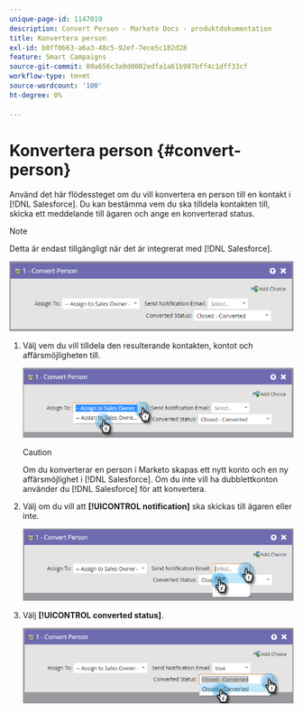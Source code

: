 ```yaml
---
unique-page-id: 1147019
description: Convert Person - Marketo Docs - produktdokumentation
title: Konvertera person
exl-id: b0ff0b63-a6a3-48c5-92ef-7ece5c182d28
feature: Smart Campaigns
source-git-commit: 09a656c3a0d0002edfa1a61b987bff4c1dff33cf
workflow-type: tm+mt
source-wordcount: '100'
ht-degree: 0%

---
```


# Konvertera person {#convert-person}

Använd det här flödessteget om du vill konvertera en person till en kontakt i [!DNL Salesforce]. Du kan bestämma vem du ska tilldela kontakten till, skicka ett meddelande till ägaren och ange en konverterad status.

>[!NOTE]
>
>Detta är endast tillgängligt när det är integrerat med [!DNL Salesforce].

![](assets/convert-person-1.png)

1. Välj vem du vill tilldela den resulterande kontakten, kontot och affärsmöjligheten till.

   ![](assets/convert-person-2.png)

   >[!CAUTION]
   >
   >Om du konverterar en person i Marketo skapas ett nytt konto och en ny affärsmöjlighet i [!DNL Salesforce]. Om du inte vill ha dubblettkonton använder du [!DNL Salesforce] för att konvertera.

1. Välj om du vill att **[!UICONTROL notification]** ska skickas till ägaren eller inte.

   ![](assets/convert-person-3.png)

1. Välj **[!UICONTROL converted status]**.

   ![](assets/convert-person-4.png)
